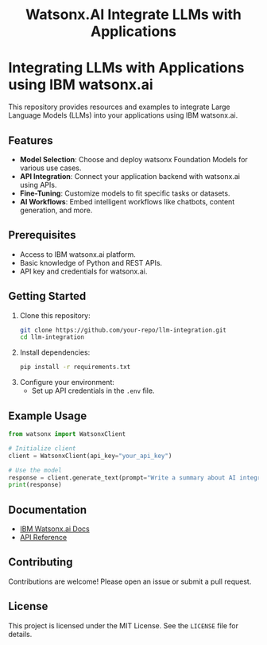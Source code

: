 <h1 align="center"> Watsonx.AI Integrate LLMs with Applications </h1>

# Integrating LLMs with Applications using IBM watsonx.ai

This repository provides resources and examples to integrate Large Language Models (LLMs) into your applications using IBM watsonx.ai.

## Features
- **Model Selection**: Choose and deploy watsonx Foundation Models for various use cases.
- **API Integration**: Connect your application backend with watsonx.ai using APIs.
- **Fine-Tuning**: Customize models to fit specific tasks or datasets.
- **AI Workflows**: Embed intelligent workflows like chatbots, content generation, and more.

## Prerequisites
- Access to IBM watsonx.ai platform.
- Basic knowledge of Python and REST APIs.
- API key and credentials for watsonx.ai.

## Getting Started
1. Clone this repository:
   ```bash
   git clone https://github.com/your-repo/llm-integration.git
   cd llm-integration
   ```
2. Install dependencies:
   ```bash
   pip install -r requirements.txt
   ```
3. Configure your environment:
   - Set up API credentials in the `.env` file.

## Example Usage
```python
from watsonx import WatsonxClient

# Initialize client
client = WatsonxClient(api_key="your_api_key")

# Use the model
response = client.generate_text(prompt="Write a summary about AI integration.")
print(response)
```

## Documentation
- [IBM Watsonx.ai Docs](https://vest.buildlab.cloud/en/watsonx/watsonxai/level-4/201#integrate-llms-with-applications)
- [API Reference](https://cloud.ibm.com/docs)

## Contributing
Contributions are welcome! Please open an issue or submit a pull request.

## License
This project is licensed under the MIT License. See the `LICENSE` file for details.
